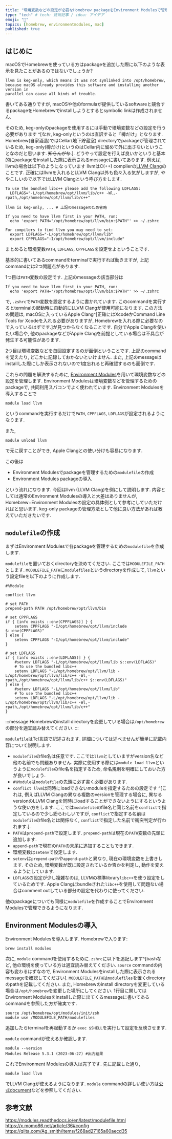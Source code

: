 ```yaml
---
title: "環境変数などの設定が必要なHomebrew packageをEnvironment Modulesで管理する"
type: "tech" # tech: 技術記事 / idea: アイデア
emoji: "🍺"
topics: [homebrew, environmentmodules, mac]
published: true
---
```


## はじめに
macOSでHomebrewを使っている方はpackageを追加した際に以下のような表示を見たことがあるのではないでしょうか?

```:terminal
llvm is keg-only, which means it was not symlinked into /opt/homebrew,
because macOS already provides this software and installing another version in
parallel can cause all kinds of trouble.
```

書いてある通りですが, macOSや他のformulaが提供しているsoftwareと競合するpackageをHomebrewでinstallしようとするとsymbolic linkは作成されません.

そのため, keg-onlyのpackageを使用するには手動で環境変数などの設定を行う必要があります
^[なお, keg-onlyというのは直訳すると「樽だけ」となります.
Homebrew(自家酒造)ではCellar(地下貯蔵室) directoryでpackageが管理されているため, keg-only(樽だけ)というのはCellar内に留めて外に出さないということなのだと思います.
~~知らんがな~~.].
どうやって設定を行えば良いかというと基本的にpackageをinstallした際に表示されるmessageに書いてあります.
例えば, llvmの場合は以下のようになっています
llvmはC(++) compilerの[LLVM Clang](https://github.com/llvm/llvm-project)のことです.
正確にはllvmを入れるとLLVM Clang以外も色々入る気がしますが, ややこしいので以下ではLLVM Clangという呼び方をします.

```:terminal
To use the bundled libc++ please add the following LDFLAGS:
  LDFLAGS="-L/opt/homebrew/opt/llvm/lib/c++ -Wl,-rpath,/opt/homebrew/opt/llvm/lib/c++"

llvm is keg-only, ... # 上記のmessageのため省略

If you need to have llvm first in your PATH, run:
  echo 'export PATH="/opt/homebrew/opt/llvm/bin:$PATH"' >> ~/.zshrc

For compilers to find llvm you may need to set:
  export LDFLAGS="-L/opt/homebrew/opt/llvm/lib"
  export CPPFLAGS="-I/opt/homebrew/opt/llvm/include"
```

まとめると環境変数`PATH`, `LDFLAGS`, `CPPFLAGS`を設定せよということです.

基本的に書いてあるcommandをterminalで実行すれば動きますが, 上記commandには2つ問題点があります.

1つ目は`PATH`変数の設定です.
上記のmessageの該当部分は

```:terminal
If you need to have llvm first in your PATH, run:
  echo 'export PATH="/opt/homebrew/opt/llvm/bin:$PATH"' >> ~/.zshrc
```

で, `.zshrc`で`PATH`変数を設定するように書かれています.
このcommandを実行するとterminalの起動時に自動的にLLVM Clangが使用可能になります.
この方法の問題は, macOSに入っているApple Clang^[正確にはXcodeかCommand Line Tools for Xcodeを入れる必要がありますが, Homebrewを入れる際に必要なので入っているはずです.]が見つからなくなることです.
自分でApple Clangを使いたい場合や, 他のpackageなどがApple Clangを前提としている場合は不具合が発生する可能性があります.

2つ目は環境変数などを毎回設定するのが面倒ということです.
上記のcommandを覚えたり, どこかに記録しておかないといけません.
また, 上記のmessageはinstallした際にしか表示されないので1度忘れると再確認するのも面倒です.

これらの問題を解決するために, [Environment Modules](http://modules.sourceforge.net/)を用いて環境変数などの設定を管理します.
Environment Modulesは環境変数などを管理するためのpackageで, 共同利用スパコンでよく使われています.
Environment Modulesを導入することで
```zsh:terminal
module load llvm
```
というcommandを実行するだけで`PATH`, `CPPFLAGS`, `LDFLAGS`が設定されるようになります.

また, 
```zsh:terminal
module unload llvm
```
で元に戻すことができ, Apple Clangとの使い分けも容易になります.

この後は
- Environment Modulesでpackageを管理するための`modulefile`の作成
- Environment Modules packageの導入

という流れになります.
今回はllvm (LLVM Clang)を例にして説明します.
内容としては通常のEnvironment Modulesの導入と大差はありませんが, Homebrew+Environment Modulesの設定の具体例として参考にしていただければと思います.
keg-only packageの管理方法として他に良い方法があれば教えていただきたいです.

## `modulefile`の作成
まずはEnvironment Modulesで各packageを管理するための`modulefile`を作成します.

`modulefile`を置いておくdirectoryを決めてください.
ここでは`MODULEFILE_PATH`とします.
`MODULEFILE_PATH`に`modulefiles`というdirectoryを作成して, `llvm`という設定fileを以下のように作成します.

```tcl:/MODULEFILE_PATH/modulefiles/llvm
#%Module

conflict llvm

# set PATH
prepend-path PATH /opt/homebrew/opt/llvm/bin

# set CPPFLAGS
if { [info exists ::env(CPPFLAGS)] } {
    setenv CPPFLAGS "-I/opt/homebrew/opt/llvm/include $::env(CPPFLAGS)"
} else {
    setenv CPPFLAGS "-I/opt/homebrew/opt/llvm/include"
}

# set LDFLAGS
if { [info exists ::env(LDFLAGS)] } {
    #setenv LDFLAGS "-L/opt/homebrew/opt/llvm/lib $::env(LDFLAGS)"
    # To use the bundled libc++
    setenv LDFLAGS "-L/opt/homebrew/opt/llvm/lib -L/opt/homebrew/opt/llvm/lib/c++ -Wl,-rpath,/opt/homebrew/opt/llvm/lib/c++ $::env(LDFLAGS)"
} else {
    #setenv LDFLAGS "-L/opt/homebrew/opt/llvm/lib"
    # To use the bundled libc++
    setenv LDFLAGS "-L/opt/homebrew/opt/llvm/lib -L/opt/homebrew/opt/llvm/lib/c++ -Wl,-rpath,/opt/homebrew/opt/llvm/lib/c++"
}
```

:::message
Homebrewのinstall directoryを変更している場合は`/opt/homebrew`の部分を適宜読み替えてください.
:::

`modulefile`はTcl言語で記述されます.
詳細については述べませんが簡単に記載内容について説明します.
- `modulefile`のfile名は任意です. ここでは`llvm`としていますがversion名など他の名前でも問題ありません. 実際に使用する際には`module load llvm`というように`modulefile`のfile名を指定するため, 命名規則を明確にしておいた方が良いでしょう.
- `#%Module`は`modulefile`の先頭に必ず書く必要があります.
- `conflict llvm`は同時にloadできないmoduleを指定するための設定です
^[これは, 例えばLLVM Clangの異なる複数のversionを管理する場合に, 異なるversionのLLVM Clangを同時にloadすることができないようにするというような使い方をします.
ここでは`modulefile`のfile名と同じ名前を`conflict`で指定しているので少し紛らわしいですが, `conflict`で指定する名前は`modulefile`のfile名とは関係なく, `conflict`で指定した名前で衝突判定が行われます.].
- `PATH`は`prepend-path`で設定します. `prepend-path`は現在の`PATH`変数の先頭に追加します.
- `append-path`で現在の`PATH`の末尾に追加することもできます.
- 環境変数は`setenv`で設定します.
- `setenv`は`prepend-path`や`append-path`と異なり, 現在の環境変数を上書きします.
そのため, 環境変数が既に設定されているか否かを判定し, 動作を変えるようにしています.
- `LDFLAGS`の設定が少し複雑なのは, LLVMの標準library`libc++`を使う設定をしているためです. Apple Clangにbundleされた`libc++`を使用して問題ない場合はcomment outしている部分の設定を代わりに使ってください.

他のpackageについても同様に`modulefile`を作成することでEnvironment Modulesで管理できるようになります.

## Environment Modulesの導入
Environment Modulesを導入します.
Homebrewで入ります:

```zsh:terminal
brew install modules
```

次に, `module` commandを使用するために`.zshrc`に以下を追記します^[bashなど, 他の環境を使っている方は適宜読み替えてください. `source` commandの内容も変わるはずなので, Environment Modulesをinstallした際に表示されるmessageを確認してください].
`MODULEFILE_PATH`は`modulefiles`を置くdirectoryのpathを記載してください.
また, Homebrewのinstall directoryを変更している場合は`/opt/homebrew`を変更した場所にしてください.
1行目に関してはEnvironment Modulesをinstallした際に出てくるmessageに書いてあるcommandを参照した方が確実です.

```zsh:.zshrc
source /opt/homebrew/opt/modules/init/zsh
module use /MODULEFILE_PATH/modulefiles
```

追加したらterminalを再起動するか
`exec $SHELL`を実行して設定を反映させます.

`module` commandが使えるか確認します.

```zsh:terminal
module --version
Modules Release 5.3.1 (2023-06-27) #出力結果
```

これでEnvironment Modulesの導入は完了です.
先に記載した通り,
```sh:terminal
module load llvm
```
でLLVM Clangが使えるようになります.
`module` commandの詳しい使い方は[公式document](https://modules.readthedocs.io/en/latest/modulefile.html)などを参照してください.

## 参考文献
https://modules.readthedocs.io/en/latest/modulefile.html
https://x.momo86.net/article/36#config
https://qiita.com/Ag_smith/items/f268ad27165a60aecd35